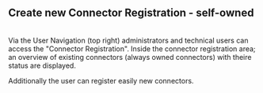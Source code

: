 ## Create new Connector Registration - self-owned
<br>
Via the User Navigation (top right) administrators and technical users can access the "Connector Registration".
Inside the connector registration area; an overview of existing connectors (always owned connectors) with theire status are displayed.

Additionally the user can register easily new connectors.



<br>
<br>
